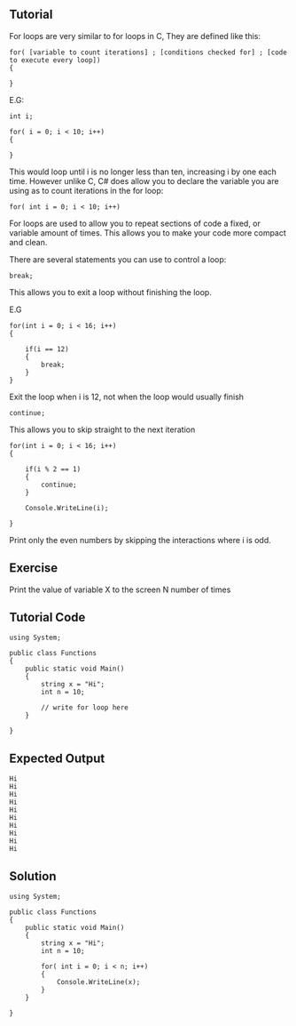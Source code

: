 Tutorial
--------

For loops are very similar to for loops in C, They are defined like this:

    for( [variable to count iterations] ; [conditions checked for] ; [code to execute every loop])
    {
    
    }

E.G:

    int i;

    for( i = 0; i < 10; i++)
    {

    }

This would loop until i is no longer less than ten, increasing i by one each time.
However unlike C, C# does allow you to declare the variable you are using as to count iterations in the for loop:

    for( int i = 0; i < 10; i++)

For loops are used to allow you to repeat sections of code a fixed, or variable amount of times.
This allows you to make your code more compact and clean.

There are several statements you can use to control a loop:

    break;

This allows you to exit a loop without finishing the loop.

E.G

    for(int i = 0; i < 16; i++)
    {

        if(i == 12)
        {
            break;    
        }
    }

Exit the loop when i is 12, not when the loop would usually finish

    continue;

This allows you to skip straight to the next iteration

    for(int i = 0; i < 16; i++)
    {
    
        if(i % 2 == 1)
        {
            continue;
        }
    
        Console.WriteLine(i);
    
    }

Print only the even numbers by skipping the interactions where i is odd.

Exercise
--------

Print the value of variable X to the screen N number of times

Tutorial Code
-------------


    using System;

    public class Functions
    {
        public static void Main()
        {
            string x = "Hi";
            int n = 10;

            // write for loop here
        }

    }


Expected Output
---------------

    Hi
    Hi
    Hi
    Hi
    Hi
    Hi
    Hi
    Hi
    Hi
    Hi

Solution
--------

    using System;

    public class Functions
    {
        public static void Main()
        {
            string x = "Hi";
            int n = 10;

            for( int i = 0; i < n; i++)
            {
                Console.WriteLine(x);
            }
        }

    }
